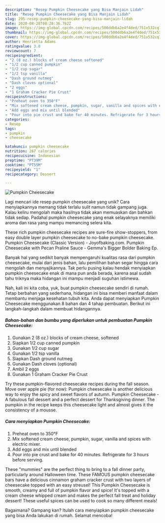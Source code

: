 ```yaml
---
description: "Resep Pumpkin Cheesecake yang Bisa Manjain Lidah"
title: "Resep Pumpkin Cheesecake yang Bisa Manjain Lidah"
slug: 295-resep-pumpkin-cheesecake-yang-bisa-manjain-lidah
date: 2020-08-28T08:28:36.762Z
image: https://img-global.cpcdn.com/recipes/500ddb6a2e4f4ded/751x532cq70/pumpkin-cheesecake-recipe-main-photo.jpg
thumbnail: https://img-global.cpcdn.com/recipes/500ddb6a2e4f4ded/751x532cq70/pumpkin-cheesecake-recipe-main-photo.jpg
cover: https://img-global.cpcdn.com/recipes/500ddb6a2e4f4ded/751x532cq70/pumpkin-cheesecake-recipe-main-photo.jpg
author: Henrietta Adams
ratingvalue: 3.8
reviewcount: 7
recipeingredient:
- "2 (8 oz.) blocks of cream cheese softened"
- "1/2 cup canned pumpkin"
- "1/2 cup sugar"
- "1/2 tsp vanilla"
- "Dash ground nutmeg"
- "Dash cloves optional"
- "2 eggs"
- "1 Graham Cracker Pie Crust"
recipeinstructions:
- "Preheat oven to 350°F"
- "Mix softened cream cheese, pumpkin, sugar, vanilla and spices with electric mixer."
- "Add eggs and mix until blended"
- "Pour into pie crust and bake for 40 minutes. Refrigerate for 3 hours before serving."
categories:
- Resep
tags:
- pumpkin
- cheesecake

katakunci: pumpkin cheesecake 
nutrition: 267 calories
recipecuisine: Indonesian
preptime: "PT39M"
cooktime: "PT55M"
recipeyield: "1"
recipecategory: Dessert

---
```



![Pumpkin Cheesecake](https://img-global.cpcdn.com/recipes/500ddb6a2e4f4ded/751x532cq70/pumpkin-cheesecake-recipe-main-photo.jpg)

Lagi mencari ide resep pumpkin cheesecake yang unik? Cara menyiapkannya memang tidak terlalu sulit namun tidak gampang juga. Kalau keliru mengolah maka hasilnya tidak akan memuaskan dan bahkan tidak sedap. Padahal pumpkin cheesecake yang enak selayaknya memiliki aroma dan rasa yang mampu memancing selera kita.

These rich pumpkin cheesecake recipes are sure-fire show-stoppers, from easy double layer pumpkin cheesecake to no-bake pumpkin cheesecake. Pumpkin Cheesecake (Classic Version) - Joyofbaking.com. Pumpkin Cheesecake with Pecan Praline Sauce - Gemma&#39;s Bigger Bolder Baking Ep.

Banyak hal yang sedikit banyak mempengaruhi kualitas rasa dari pumpkin cheesecake, mulai dari jenis bahan, lalu pemilihan bahan segar hingga cara mengolah dan menyajikannya. Tak perlu pusing kalau hendak menyiapkan pumpkin cheesecake enak di mana pun anda berada, karena asal sudah tahu triknya maka hidangan ini mampu menjadi suguhan istimewa.


Nah, kali ini kita coba, yuk, buat pumpkin cheesecake sendiri di rumah. Tetap berbahan yang sederhana, hidangan ini bisa memberi manfaat dalam membantu menjaga kesehatan tubuh kita. Anda dapat menyiapkan Pumpkin Cheesecake menggunakan 8 bahan dan 4 tahap pembuatan. Berikut ini langkah-langkah dalam membuat hidangannya.

<!--inarticleads1-->

##### Bahan-bahan dan bumbu yang diperlukan untuk pembuatan Pumpkin Cheesecake:

1. Gunakan 2 (8 oz.) blocks of cream cheese, softened
1. Siapkan 1/2 cup canned pumpkin
1. Gunakan 1/2 cup sugar
1. Gunakan 1/2 tsp vanilla
1. Siapkan Dash ground nutmeg
1. Gunakan Dash cloves (optional)
1. Ambil 2 eggs
1. Gunakan 1 Graham Cracker Pie Crust


Try these pumpkin-flavored cheesecake recipes during the fall season. Move over apple pie (for now): Pumpkin cheesecake is another delicious way to enjoy the spicy and sweet flavors of autumn. Pumpkin Cheesecake - A fabulous fall dessert and a perfect dessert for Thanksgiving dinner. The pumpkin in the recipe keeps this cheesecake light and almost gives it the consistency of a mousse. 

<!--inarticleads2-->

##### Cara menyiapkan Pumpkin Cheesecake:

1. Preheat oven to 350°F
1. Mix softened cream cheese, pumpkin, sugar, vanilla and spices with electric mixer.
1. Add eggs and mix until blended
1. Pour into pie crust and bake for 40 minutes. Refrigerate for 3 hours before serving.


These &#34;mummies&#34; are the perfect thing to bring to a fall dinner party, particularly around Halloween time. These FAMOUS pumpkin cheesecake bars have a delicious cinnamon graham cracker crust with two layers of cheesecake topped with an easy streusel! This Pumpkin Cheesecake is smooth, creamy and full of pumpkin flavor and spice! It&#39;s topped with a cream cheese whipped cream and makes the perfect fall treat and holiday dessert! These useful spices can be used to cook so many different meals! 

Bagaimana? Gampang kan? Itulah cara menyiapkan pumpkin cheesecake yang bisa Anda lakukan di rumah. Selamat mencoba!
